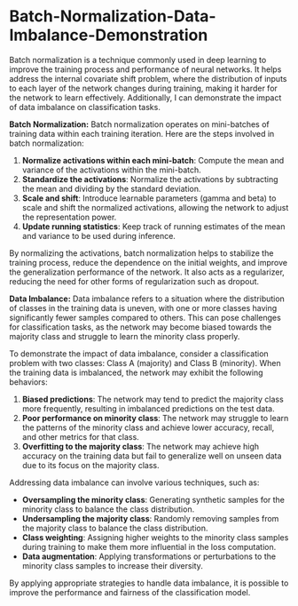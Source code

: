 # Batch-Normalization-Data-Imbalance-Demonstration


Batch normalization is a technique commonly used in deep learning to improve the training process and performance of neural networks. It helps address the internal covariate shift problem, where the distribution of inputs to each layer of the network changes during training, making it harder for the network to learn effectively. Additionally, I can demonstrate the impact of data imbalance on classification tasks.

**Batch Normalization:**
Batch normalization operates on mini-batches of training data within each training iteration. Here are the steps involved in batch normalization:

1. **Normalize activations within each mini-batch**: Compute the mean and variance of the activations within the mini-batch.
2. **Standardize the activations**: Normalize the activations by subtracting the mean and dividing by the standard deviation.
3. **Scale and shift**: Introduce learnable parameters (gamma and beta) to scale and shift the normalized activations, allowing the network to adjust the representation power.
4. **Update running statistics**: Keep track of running estimates of the mean and variance to be used during inference.

By normalizing the activations, batch normalization helps to stabilize the training process, reduce the dependence on the initial weights, and improve the generalization performance of the network. It also acts as a regularizer, reducing the need for other forms of regularization such as dropout.

**Data Imbalance:**
Data imbalance refers to a situation where the distribution of classes in the training data is uneven, with one or more classes having significantly fewer samples compared to others. This can pose challenges for classification tasks, as the network may become biased towards the majority class and struggle to learn the minority class properly.

To demonstrate the impact of data imbalance, consider a classification problem with two classes: Class A (majority) and Class B (minority). When the training data is imbalanced, the network may exhibit the following behaviors:

1. **Biased predictions**: The network may tend to predict the majority class more frequently, resulting in imbalanced predictions on the test data.
2. **Poor performance on minority class**: The network may struggle to learn the patterns of the minority class and achieve lower accuracy, recall, and other metrics for that class.
3. **Overfitting to the majority class**: The network may achieve high accuracy on the training data but fail to generalize well on unseen data due to its focus on the majority class.

Addressing data imbalance can involve various techniques, such as:
- **Oversampling the minority class**: Generating synthetic samples for the minority class to balance the class distribution.
- **Undersampling the majority class**: Randomly removing samples from the majority class to balance the class distribution.
- **Class weighting**: Assigning higher weights to the minority class samples during training to make them more influential in the loss computation.
- **Data augmentation**: Applying transformations or perturbations to the minority class samples to increase their diversity.

By applying appropriate strategies to handle data imbalance, it is possible to improve the performance and fairness of the classification model.
